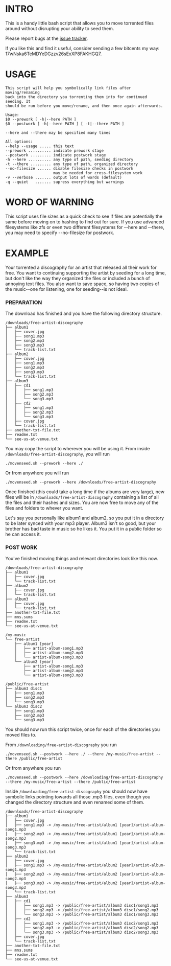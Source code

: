 # INTRO

This is a handy little bash script that allows you to move torrented files around without disrupting your ability to seed them.

Please report bugs at the [issue tracker](https://bitbucket.org/pointychimp/move-and-seed/issues).

If you like this and find it useful, consider sending a few bitcents my way: 17wNska6TeMDYeDGzzv26sExXP8FAKHGQ7.

# USAGE

	This script will help you symbolically link files after moving/renaming 
	back into the directory you torrenting them into for continued seeding. It
	should be run before you move/rename, and then once again afterwards.

	Usage:
	$0 --prework [ -h|--here PATH ]
	$0 --postwork [ -h|--here PATH ] [ -t|--there PATH ]

	--here and --there may be specified many times

	All options:
	--help --usage ..... this text
	--prework .......... indicate prework stage
	--postwork ......... indicate postwork stage
	-h --here .......... any type of path, seeding directory
	-t --there ......... any type of path, organized directory
	--no-filesize ...... disable filesize checks in postwork
	                     may be needed for cross-filesystem work
	-v --verbose ....... output lots of words (default)
	-q --quiet   ....... supress everything but warnings

# WORD OF WARNING

This script uses file sizes as a quick check to see if files are potentially
the same before moving on to hashing to find out for sure. If you use advanced
filesystems like zfs or even two different filesystems for --here and --there,
you may need to specify --no-filesize for postwork.

# EXAMPLE

Your torrented a discography for an artist that released all their work for
free. You want to continuing supporting the artist by seeding for a long time,
but don't like the way they organized the files or included a bunch of annoying 
text files. You also want to save space, so having two copies of the music--one
for listening, one for seeding--is not ideal. 

### PREPARATION

The download has finished and you have the following directory structure.

	/downloads/free-artist-discography
	├── album1
	│   ├── cover.jpg
	│   ├── song1.mp3
	│   ├── song2.mp3
	│   ├── song3.mp3
	│   └── track-list.txt
	├── album2
	│   ├── cover.jpg
	│   ├── song1.mp3
	│   ├── song2.mp3
	│   ├── song3.mp3
	│   └── track-list.txt
	├── album3
	│   ├── cd1
	│   │   ├── song1.mp3
	│   │   ├── song2.mp3
	│   │   └── song3.mp3
	│   ├── cd2
	│   │   ├── song1.mp3
	│   │   ├── song2.mp3
	│   │   └── song3.mp3
	│   ├── cover.jpg
	│   └── track-list.txt
	├── another-txt-file.txt
	├── readme.txt
	└── see-us-at-venue.txt

You may copy the script to wherever you will be using it. From inside
`/downloads/free-artist-discography`, you will run
	
	./movenseed.sh --prework --here ./

Or from anywhere you will run
	
	./movenseed.sh --prework --here /downloads/free-artist-discography

Once finished (this could take a long time if the albums are very large), new
files will be in `/downloads/free-artist-discography` containing a list of all
the files and their hashes and sizes. You are now free to move any of the files
and folders to whever you want. 

Let's say you personally like album1 and album2, so you put it in a directory
to be later synced with your mp3 player. Album3 isn't so good, but your
brother has bad taste in music so he likes it. You put it in a public folder so
he can access it.

### POST WORK 

You've finished moving things and relevant directories look like this now.

	/downloads/free-artist-discography
	├── album1
	│   ├── cover.jpg
	│   └── track-list.txt
	├── album2
	│   ├── cover.jpg
	│   └── track-list.txt
	├── album3
	│   ├── cover.jpg
	│   └── track-list.txt
	├── another-txt-file.txt
	├── mns.sums
	├── readme.txt
	└── see-us-at-venue.txt

	/my-music
	└── free-artist
	    ├── album1 [year]
	    │   ├── artist-album-song1.mp3
	    │   ├── artist-album-song2.mp3
	    │   └── artist-album-song3.mp3
	    └── album2 [year]
	        ├── artist-album-song1.mp3
	        ├── artist-album-song2.mp3
	        └── artist-album-song3.mp3

	/public/free-artist
	├── album3 disc1
	│   ├── song1.mp3
	│   ├── song2.mp3
	│   └── song3.mp3
	└── album3 disc2
	    ├── song1.mp3
	    ├── song2.mp3
	    └── song3.mp3

You should now run this script twice, once for each of the directories you
moved files to. 

From `/downloading/free-artist-discography` you run

	./movenseed.sh --postwork --here ./ --there /my-music/free-artist --there /public/free-artist

Or from anywhere you run

	./movenseed.sh --postwork --here /downloading/free-artist-discography --there /my-music/free-artist --there /public/free-artist

Inside `/downloading/free-artist-discography` you should now have symbolic links
pointing towards all those .mp3 files, even though you changed the directory
structure and even renamed some of them.

	/downloads/free-artist-discography
	├── album1
	│   ├── cover.jpg
	│   ├── song1.mp3 -> /my-music/free-artist/album1 [year]/artist-album-song1.mp3
	│   ├── song2.mp3 -> /my-music/free-artist/album1 [year]/artist-album-song2.mp3
	│   ├── song3.mp3 -> /my-music/free-artist/album1 [year]/artist-album-song3.mp3
	│   └── track-list.txt
	├── album2
	│   ├── cover.jpg
	│   ├── song1.mp3 -> /my-music/free-artist/album2 [year]/artist-album-song1.mp3
	│   ├── song2.mp3 -> /my-music/free-artist/album2 [year]/artist-album-song2.mp3
	│   ├── song3.mp3 -> /my-music/free-artist/album2 [year]/artist-album-song3.mp3
	│   └── track-list.txt
	├── album3
	│   ├── cd1
	│   │   ├── song1.mp3 -> /public/free-artist/album3 disc1/song1.mp3
	│   │   ├── song2.mp3 -> /public/free-artist/album3 disc1/song2.mp3
	│   │   └── song3.mp3 -> /public/free-artist/album3 disc1/song3.mp3
	│   ├── cd2
	│   │   ├── song1.mp3 -> /public/free-artist/album3 disc2/song1.mp3
	│   │   ├── song2.mp3 -> /public/free-artist/album3 disc2/song2.mp3
	│   │   └── song3.mp3 -> /public/free-artist/album3 disc2/song3.mp3
	│   ├── cover.jpg
	│   └── track-list.txt
	├── another-txt-file.txt
	├── mns.sums
	├── readme.txt
	└── see-us-at-venue.txt
